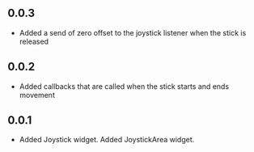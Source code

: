 ## 0.0.3

* Added a send of zero offset to the joystick listener when the stick is released

## 0.0.2

* Added callbacks that are called when the stick starts and ends movement

## 0.0.1

* Added Joystick widget. Added JoystickArea widget.